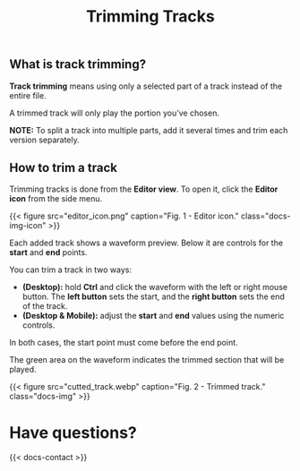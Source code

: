 ﻿---
title: "Trimming Tracks"
icon: "✂️"
description: "Quickly and easily trim your tracks."
weight: 41
---

## What is track trimming?

**Track trimming** means using only a selected part of a track instead of the entire file.

A trimmed track will only play the portion you’ve chosen.

**NOTE:** To split a track into multiple parts, add it several times and trim each version separately.

## How to trim a track

Trimming tracks is done from the **Editor view**. To open it, click the **Editor icon** from the side menu.

{{< figure src="editor_icon.png" caption="Fig. 1 - Editor icon." class="docs-img-icon" >}}

Each added track shows a waveform preview. Below it are controls for the **start** and **end** points.

You can trim a track in two ways:
- **(Desktop):** hold **Ctrl** and click the waveform with the left or right mouse button. The **left button** sets the start, and the **right button** sets the end of the track.  
- **(Desktop & Mobile):** adjust the **start** and **end** values using the numeric controls.  

In both cases, the start point must come before the end point.

The green area on the waveform indicates the trimmed section that will be played.

{{< figure src="cutted_track.webp" caption="Fig. 2 - Trimmed track." class="docs-img" >}}

# Have questions?

{{< docs-contact >}}
